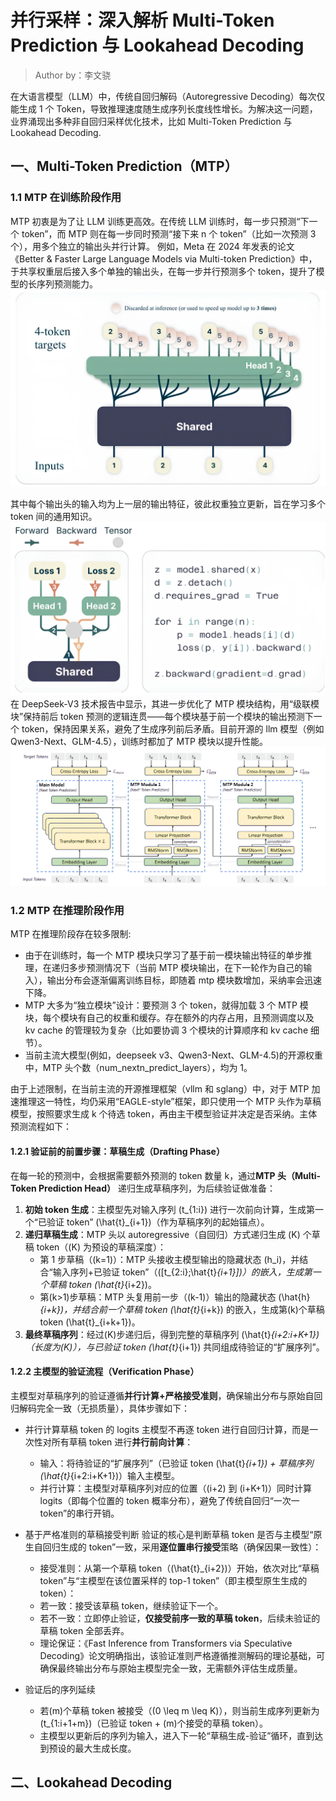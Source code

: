 
# 并行采样：深入解析 Multi-Token Prediction 与 Lookahead Decoding
> Author by：李文骁

在大语言模型（LLM）中，传统自回归解码（Autoregressive Decoding）每次仅能生成 1 个 Token，导致推理速度随生成序列长度线性增长。为解决这一问题，业界涌现出多种非自回归采样优化技术，比如 Multi-Token Prediction 与 Lookahead Decoding.
## 一、Multi-Token Prediction（MTP）
### 1.1 MTP 在训练阶段作用
MTP 初衷是为了让 LLM 训练更高效。在传统 LLM 训练时，每一步只预测“下一个 token”，而 MTP 则在每一步同时预测“接下来 n 个 token”（比如一次预测 3 个），用多个独立的输出头并行计算。
例如，Meta 在 2024 年发表的论文《Better & Faster Large Language Models via Multi-token Prediction》中，于共享权重层后接入多个单独的输出头，在每一步并行预测多个 token，提升了模型的长序列预测能力。
![alt text](./images/04ParallelSampling01.png)

其中每个输出头的输入均为上一层的输出特征，彼此权重独立更新，旨在学习多个 token 间的通用知识。
![alt text](./images/04ParallelSampling02.png)
在 DeepSeek-V3 技术报告中显示，其进一步优化了 MTP 模块结构，用“级联模块”保持前后 token 预测的逻辑连贯——每个模块基于前一个模块的输出预测下一个 token，保持因果关系，避免了生成序列前后矛盾。目前开源的 llm 模型（例如 Qwen3-Next、GLM-4.5），训练时都加了 MTP 模块以提升性能。
![alt text](./images/04ParallelSampling03.png)

### 1.2 MTP 在推理阶段作用
MTP 在推理阶段存在较多限制:
- 由于在训练时，每一个 MTP 模块只学习了基于前一模块输出特征的单步推理，在递归多步预测情况下（当前 MTP 模块输出，在下一轮作为自己的输入），输出分布会逐渐偏离训练目标，即随着 mtp 模块数增加，采纳率会迅速下降。
- MTP 大多为“独立模块”设计：要预测 3 个 token，就得加载 3 个 MTP 模块，每个模块有自己的权重和缓存。存在额外的内存占用，且预测调度以及 kv cache 的管理较为复杂（比如要协调 3 个模块的计算顺序和 kv cache 细节）。
- 当前主流大模型(例如，deepseek v3、Qwen3-Next、GLM-4.5)的开源权重中，MTP 头个数（num_nextn_predict_layers），均为 1。

由于上述限制，在当前主流的开源推理框架（vllm 和 sglang）中，对于 MTP 加速推理这一特性，均仍采用“EAGLE-style”框架，即只使用一个 MTP 头作为草稿模型，按照要求生成 k 个待选 token，再由主干模型验证并决定是否采纳。主体预测流程如下：

#### 1.2.1 验证前的前置步骤：草稿生成（Drafting Phase）
在每一轮的预测中，会根据需要额外预测的 token 数量 k，通过**MTP 头（Multi-Token Prediction Head）** 递归生成草稿序列，为后续验证做准备：
1. **初始 token 生成**：主模型先对输入序列 \(t_{1:i}\) 进行一次前向计算，生成第一个“已验证 token” \(\hat{t}_{i+1}\)（作为草稿序列的起始锚点）。
2. **递归草稿生成**：MTP 头以 autoregressive（自回归）方式递归生成 \(K\) 个草稿 token（\(K\) 为预设的草稿深度）：
   - 第 1 步草稿（\(k=1\)）：MTP 头接收主模型输出的隐藏状态 \(h_i\)，并结合“输入序列+已验证 token”（\([t_{2:i};\hat{t}_{i+1}]\)）的嵌入，生成第一个草稿 token \(\hat{t}_{i+2}\)。
   - 第\(k>1\)步草稿：MTP 头复用前一步（\(k-1\)）输出的隐藏状态 \(\hat{h}_{i+k}\)，并结合前一个草稿 token \(\hat{t}_{i+k}\) 的嵌入，生成第\(k\)个草稿 token \(\hat{t}_{i+k+1}\)。
3. **最终草稿序列**：经过\(K\)步递归后，得到完整的草稿序列 \(\hat{t}_{i+2:i+K+1}\)（长度为\(K\)），与已验证 token \(\hat{t}_{i+1}\) 共同组成待验证的“扩展序列”。


#### 1.2.2 主模型的验证流程（Verification Phase）
主模型对草稿序列的验证遵循**并行计算+严格接受准则**，确保输出分布与原始自回归解码完全一致（无损质量），具体步骤如下：

- 并行计算草稿 token 的 logits
    主模型不再逐 token 进行自回归计算，而是一次性对所有草稿 token 进行**并行前向计算**：
    - 输入：将待验证的“扩展序列”（已验证 token \(\hat{t}_{i+1}\) + 草稿序列 \(\hat{t}_{i+2:i+K+1}\)）输入主模型。
    - 并行计算：主模型对草稿序列对应的位置（\(i+2\) 到 \(i+K+1\)）同时计算 logits（即每个位置的 token 概率分布），避免了传统自回归“一次一 token”的串行开销。

- 基于严格准则的草稿接受判断
    验证的核心是判断草稿 token 是否与主模型“原生自回归生成的 token”一致，采用**逐位置串行接受**策略（确保因果一致性）：
    - 接受准则：从第一个草稿 token（\(\hat{t}_{i+2}\)）开始，依次对比“草稿 token”与“主模型在该位置采样的 top-1 token”（即主模型原生生成的 token）：
    - 若一致：接受该草稿 token，继续验证下一个。
    - 若不一致：立即停止验证，**仅接受前序一致的草稿 token**，后续未验证的草稿 token 全部丢弃。
    - 理论保证：《Fast Inference from Transformers via Speculative Decoding》论文明确指出，该验证准则严格遵循推测解码的理论基础，可确保最终输出分布与原始主模型完全一致，无需额外评估生成质量。

- 验证后的序列延续
  - 若\(m\)个草稿 token 被接受（\(0 \leq m \leq K\)），则当前生成序列更新为 \(t_{1:i+1+m}\)（已验证 token + \(m\)个接受的草稿 token）。
  - 主模型以更新后的序列为输入，进入下一轮“草稿生成-验证”循环，直到达到预设的最大生成长度。

## 二、Lookahead Decoding




